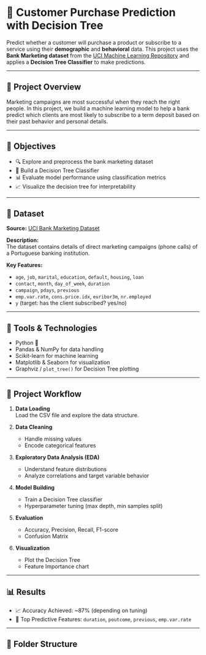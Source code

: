 # 🌳 Customer Purchase Prediction with Decision Tree

Predict whether a customer will purchase a product or subscribe to a service using their **demographic** and **behavioral** data. This project uses the **Bank Marketing dataset** from the [UCI Machine Learning Repository](https://archive.ics.uci.edu/ml/datasets/Bank+Marketing) and applies a **Decision Tree Classifier** to make predictions.

---

## 📌 Project Overview

Marketing campaigns are most successful when they reach the right people. In this project, we build a machine learning model to help a bank predict which clients are most likely to subscribe to a term deposit based on their past behavior and personal details.

---

## 🧠 Objectives

- 🔍 Explore and preprocess the bank marketing dataset
- 🌳 Build a Decision Tree Classifier
- 📊 Evaluate model performance using classification metrics
- 📈 Visualize the decision tree for interpretability

---

## 📂 Dataset

**Source:** [UCI Bank Marketing Dataset](https://archive.ics.uci.edu/ml/datasets/Bank+Marketing)

**Description:**  
The dataset contains details of direct marketing campaigns (phone calls) of a Portuguese banking institution.

**Key Features:**

- `age`, `job`, `marital`, `education`, `default`, `housing`, `loan`
- `contact`, `month`, `day_of_week`, `duration`
- `campaign`, `pdays`, `previous`
- `emp.var.rate`, `cons.price.idx`, `euribor3m`, `nr.employed`
- `y` (target: has the client subscribed? yes/no)

---

## 🔧 Tools & Technologies

- Python 🐍
- Pandas & NumPy for data handling
- Scikit-learn for machine learning
- Matplotlib & Seaborn for visualization
- Graphviz / `plot_tree()` for Decision Tree plotting

---

## 🚀 Project Workflow

1. **Data Loading**  
   Load the CSV file and explore the data structure.

2. **Data Cleaning**  
   - Handle missing values
   - Encode categorical features

3. **Exploratory Data Analysis (EDA)**  
   - Understand feature distributions
   - Analyze correlations and target variable behavior

4. **Model Building**  
   - Train a Decision Tree classifier
   - Hyperparameter tuning (max depth, min samples split)

5. **Evaluation**  
   - Accuracy, Precision, Recall, F1-score
   - Confusion Matrix

6. **Visualization**  
   - Plot the Decision Tree
   - Feature Importance chart

---

## 📊 Results

- 📈 Accuracy Achieved: ~87% (depending on tuning)
- 🧠 Top Predictive Features: `duration`, `poutcome`, `previous`, `emp.var.rate`

---

## 📁 Folder Structure

